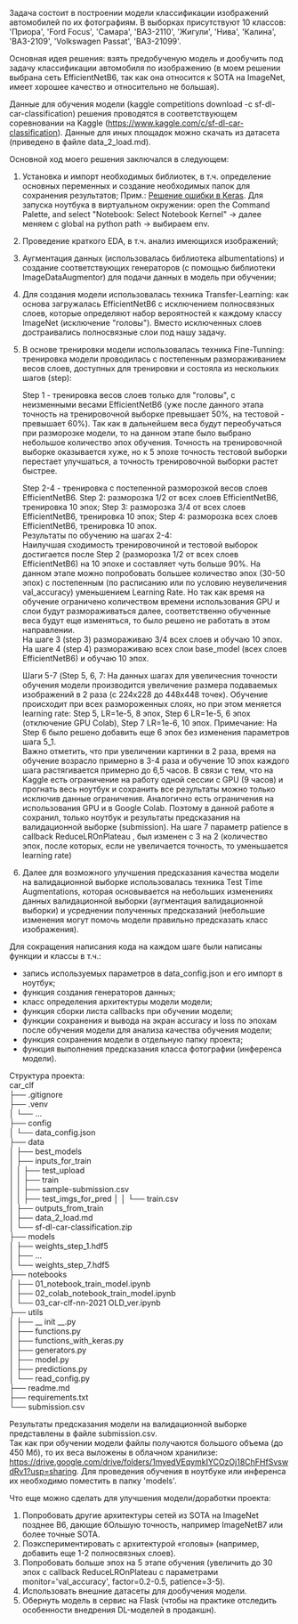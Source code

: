 Задача состоит в построении модели классификации изображений автомобилей по их фотографиям. В выборках присутствуют 10 классов: 'Приора', 'Ford Focus', 'Самара', 'ВАЗ-2110', 'Жигули', 'Нива', 'Калина', 'ВАЗ-2109', 'Volkswagen Passat', 'ВАЗ-21099'.  

Основная идея решения: взять предобученую модель и дообучить под задачу классификации автомобиля по изображению (в моем решении выбрана сеть EfficientNetB6, так как она относится к SOTA на ImageNet, имеет хорошее качество и относительно не большая).  

Данные для обучения модели (kaggle competitions download -c sf-dl-car-classification) решения проводятся в соответствующем соревновании на Kaggle (https://www.kaggle.com/c/sf-dl-car-classification). Данные для иных площадок можно скачать из датасета (приведено в файле data_2_load.md).  

Основной ход моего решения заключался в следующем:  
1. Установка и импорт необходимых библиотек, в т.ч. определение основных переменных и создание необходимых папок для сохранения результатов; Прим.: [Решение ошибки в Keras](https://discuss.tensorflow.org/t/using-efficientnetb0-and-save-model-will-result-unable-to-serialize-2-0896919-2-1128857-2-1081853-to-json-unrecognized-type-class-tensorflow-python-framework-ops-eagertensor/12518/9). Для запуска ноутбука в виртуальном окружении: open the Command Palette, and select "Notebook: Select Notebook Kernel" -> далее меняем c global на python path -> выбираем env.  
2. Проведение краткого EDA, в т.ч. анализ имеющихся изображений;
3. Аугментация данных (использовалась библиотека albumentations) и создание соответствующих генераторов (с помощью библиотеки ImageDataAugmentor) для подачи данных в модель при обучении;  
4. Для создания модели использовалась техника Transfer-Learning: как основа загружалась EfficientNetB6 с исключением полносвязных слоев, которые определяют набор вероятностей к каждому классу ImageNet (исключение "головы"). Вместо исключенных слоев достраивались полносвязные слои под нашу задачу.
5. В основе тренировки модели использовалась техника Fine-Tunning: тренировка модели проводилась с постепенным размораживанием весов слоев, доступных для тренировки и состояла из нескольких шагов (step):  

    Step 1 - тренировка весов слоев только для "головы", с неизменными весами EfficientNetB6 (уже после данного этапа точность на тренировочной выборке превышает 50%, на тестовой - превышает 60%). Так как в дальнейшем веса будут переобучаться при разморозке модели, то на данном этапе было выбрано небольшое количество эпох обучения. Точность на тренировочной выборке оказывается хуже, но к 5 эпохе точность тестовой выборки перестает улучшаться, а точность тренировочной выборки растет быстрее.  
    
    Step 2-4 - тренировка с постепенной разморозкой весов слоев EfficientNetB6. Step 2: разморозка 1/2 от всех слоев EfficientNetB6, тренировка 10 эпох; Step 3: разморозка 3/4 от всех слоев EfficientNetB6, тренировка 10 эпох; Step 4: разморозка всех слоев EfficientNetB6, тренировка 10 эпох.      
    Результаты по обучению на шагах 2-4:  
    Наилучшая сходимость тренировочиной и тестовой выборок достигается после Step 2 (разморозка 1/2 от всех слоев EfficientNetB6) на 10 эпохе и составляет чуть больше 90%. На данном этапе можно попробовать большее количество эпох (30-50 эпох) с постепенным (по расписанию или по условию неувеличения val_accuracy) уменьшением Learning Rate. Но так как время на обучение ограничено количеством времени использования GPU и слои будут размораживаться далее, соответственно обученные веса будут еще изменяться, то было решено не работать в этом направлении.  
    На шаге 3 (step 3) размораживаю 3/4 всех слоев и обучаю 10 эпох.
    На шаге 4 (step 4) размораживаю всех слои base_model (всех слоев EfficientNetB6) и обучаю 10 эпох. 
    
    Шаги 5-7 (Step 5, 6, 7: На данных шагах для увеличесния точности обучения модели производится увеличение размера подаваемых изображений в 2 раза (с 224х228 до 448х448 точек). Обучение происходит при всех размороженных слоях, но при этом меняется learning rate: Step 5, LR=1e-5, 8 эпох, Step 6 LR=1e-5, 6 эпох (отключение GPU Colab), Step 7 LR=1e-6, 10 эпох. Примечание: На Step 6 было решено добавить еще 6 эпох без изменения параметров шага 5_1.  
    Важно отметить, что при увеличении картинки в 2 раза, время на обучение возрасло примерно в 3-4 раза и обучение 10 эпох каждого шага растягивается примерно до 6,5 часов. В связи с тем, что на Kaggle есть ограничение на работу одной сессии с GPU (9 часов) и прогнать весь ноутбук и сохранить все результаты можно только исключив данные ограничения. Аналогично есть ограничения на использования GPU и в Google Colab. Поэтому в данной работе я сохранил, только ноутбук и результаты предсказания на валидационной выборке (submission).
    На шаге 7 параметр patience в callback ReduceLROnPlateau , был изменен с 3 на 2 (количество эпох, после которых, если не увеличается точность, то уменьшается learning rate)
    
6. Далее для возможного улучшения предсказания качества модели на валидационной выборке использовалась техника Test Time Augmentations, которая основывается на небольших изменениях данных валидационной выборки (аугментация валидационной выборки) и усреднении полученных предсказаний (небольшие изменения могут помочь модели правильно предсказать класс изображения).

Для сокращения написания кода на каждом шаге были написаны функции и классы в т.ч.:  
- запись используемых параметров в data_config.json и его импорт в ноутбук;
- функция создания генераторов данных;
- класс определения архитектуры модели модели;
- функция сборки листа callbacks при обучении модели; 
- функции сохранения и вывода на экран accuracy и loss по эпохам после обучения модели для анализа качества обучения модели; 
- функция сохранения модели в отдельную папку проекта;
- функция выполнения предсказания класса фотографии (инференса модели).  


Cтруктура проекта:  
car_clf  
├── .gitignore  
├── .venv  
│   └── ...  
├── config  
│   └── data_config.json  
├── data  
│   ├── best_models  
│   ├── inputs_for_train    
│   │   ├── test_upload  
│   │   ├── train  
│   │   ├── sample-submission.csv  
│   │   ├── test_imgs_for_pred
│   │   └── train.csv  
│   ├── outputs_from_train  
│   ├── data_2_load.md  
│   └── sf-dl-car-classification.zip  
├── models  
│   ├── weights_step_1.hdf5  
│   ├── ...  
│   └── weights_step_7.hdf5  
├── notebooks  
│   ├── 01_notebook_train_model.ipynb  
│   ├── 02_colab_notebook_train_model.ipynb  
│   └── 03_car-clf-nn-2021 OLD_ver.ipynb  
├── utils  
│   ├── __ init __.py  
│   ├── functions.py  
│   ├── functions_with_keras.py  
│   ├── generators.py  
│   ├── model.py  
│   ├── predictions.py  
│   └── read_config.py  
├── readme.md  
├── requirements.txt  
└── submission.csv  


Результаты предсказания модели на валидационной выборке представлены в файле submission.csv.   
Так как при обучении модели файлы получаются большого объема (до 450 Мб), то их веса выложены в облачном хранилизе: https://drive.google.com/drive/folders/1myedVEqymkIYCOzOj18ChFHfSvswdRv1?usp=sharing. Для проведения обучения в ноутбуке или инференса их необходимо поместить в папку 'models'.   


Что еще можно сделать для улучшения модели/доработки проекта:
1. Попробовать другие архитектуры сетей из SOTA на ImageNet позднее B6, дающие бОльшую точность, например ImageNetB7 или более точные SOTA.  
2. Поэкспериментировать с архитектурой «головы» (например, добавить еще 1-2 полносвязных слоев).  
3. Попробовать больше эпох на 5 этапе обучения (увеличить до 30 эпох с callback ReduceLROnPlateau с параметрами monitor='val_accuracy', factor=0.2-0.5, patience=3-5).  
4. Использовать внешние датасеты для дообучения модели.  
5. Обернуть модель в сервис на Flask (чтобы на практике отследить особенности внедрения DL-моделей в продакшн).  
